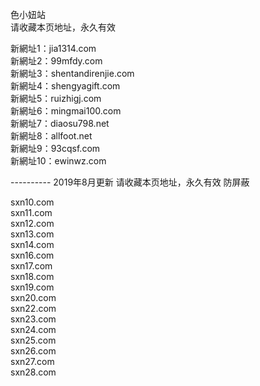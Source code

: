 色小妞站<br>
请收藏本页地址，永久有效<br>

新網址1：jia1314.com<br>
新網址2：99mfdy.com<br>
新網址3：shentandirenjie.com<br>
新網址4：shengyagift.com<br>
新網址5：ruizhigj.com<br>
新網址6：mingmai100.com<br>
新網址7：diaosu798.net<br>
新網址8：allfoot.net<br>
新網址9：93cqsf.com<br>
新網址10：ewinwz.com<br>

---------- 2019年8月更新 请收藏本页地址，永久有效 防屏蔽<br>

sxn10.com<br>
sxn11.com<br>
sxn12.com<br>
sxn13.com<br>
sxn14.com<br>
sxn16.com<br>
sxn17.com<br>
sxn18.com<br>
sxn19.com<br>
sxn20.com<br>
sxn22.com<br>
sxn23.com<br>
sxn24.com<br>
sxn25.com<br>
sxn26.com<br>
sxn27.com<br>
sxn28.com<br>
